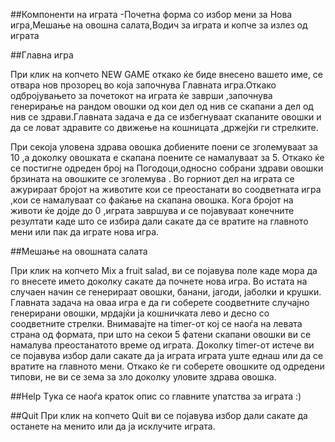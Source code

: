 ##Компоненти на играта
-Почетна форма со избор мени за Нова игра,Мешање на овошна салата,Водич за играта и копче за излез од играта

##Главна игра 


При клик на копчето   NEW GAME откако ќе биде внесено вашето име, се отвара нов прозорец во која започнува Главната игра.Откако одбројувањето за почетокот на играта ќе заврши ,започнува генерирање на рандом овошки од кои дел од нив се скапани а дел од нив се здрави.Главната задача е да се избегнуваат скапаните овошки и да се ловат здравите со движење на кошницата ,држејќи ги стрелките.

При секоја уловена здрава овошка добиените поени се зголемуваат за 10 ,а доколку овошката е скапана поените се намалуваат за 5. Откако ќе се постигне одреден број на Погодоци,односно собрани здрави овошки брзината на овошките се зголемува . Во горниот дел на играта се ажурираат бројот на животите кои се преостанати во соодветната игра ,кои се намалуваат со фаќање на скапана овошка. Кога бројот на животи ќе дојде до 0 ,играта завршува и се појавуваат конечните резултати каде што се избира дали сакате да се вратите на главното мени или пак да играте нова игра.
 

##Мешање на овошната салата

При клик на копчето Mix a fruit salad, ви се појавува поле каде мора да го внесете името доколку сакате да почнете нова игра. Во истата на случаен начин се генерираат овошки, банани, јагоди, јаболки и крушки. Главната задача на оваа игра е да ги соберете соодветните случајно генерирани овошки, мрдајќи ја кошничката лево и десно со соодветните стрелки. Внимавајте на timer-от кој се наоѓа на левата страна од формата, при што на секои 5 фатени скапани овошки ви се намалува преостанатото време од играта.  Доколку timer-от истече ви се појавува избор дали сакате да ја играта играта уште еднаш или да се вратите на главното мени. Откако ќе ги соберете овошките од одредени типови, не ви се зема за зло доколку уловите здрава овошка.


##Help
 Tука се наоѓа краток опис со главните упатства за играта :)

##Quit
При клик на копчето Quit ви се појавува избор дали сакате да останете на менито или да ја исклучите играта.
